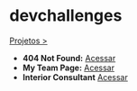 # devchallenges
 [Projetos >](https://josimarmg.github.io/devchallenges/)

 - **404 Not Found:** [Acessar](https://josimarmg.github.io/devchallenges/page-404-not-found/index.html)
 - **My Team Page:** [Acessar](https://josimarmg.github.io/devchallenges/my-team-page-master/index.html)
 - **Interior Consultant** [Acessar](https://josimarmg.github.io/devchallenges/interior-consultant-master/index.html)
